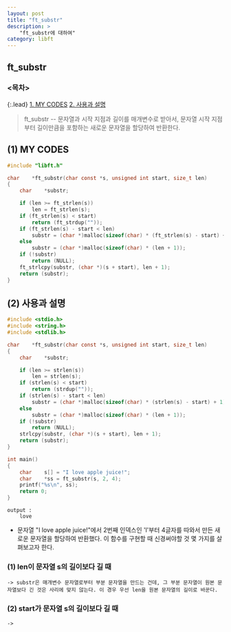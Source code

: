 ```yaml
---
layout: post
title: "ft_substr"
description: >
    "ft_substr에 대하여"
category: libft
---
```

## ft_substr

### <목차>
{:.lead}
[1. MY CODES](#1-my-codes)
[2. 사용과 설명](#2-사용과-설명)

> ft_substr -- 문자열과 시작 지점과 길이를 매개변수로 받아서, 문자열 시작 지점부터 길이만큼을 포함하는 새로운 문자열을 할당하여 반환한다. 

## (1) MY CODES
~~~c
#include "libft.h"

char	*ft_substr(char const *s, unsigned int start, size_t len)
{
	char	*substr;

	if (len >= ft_strlen(s))
		len = ft_strlen(s);
	if (ft_strlen(s) < start)
		return (ft_strdup(""));
	if (ft_strlen(s) - start < len)
		substr = (char *)malloc(sizeof(char) * (ft_strlen(s) - start) + 1);
	else
		substr = (char *)malloc(sizeof(char) * (len + 1));
	if (!substr)
		return (NULL);
	ft_strlcpy(substr, (char *)(s + start), len + 1);
	return (substr);
}
~~~

## (2) 사용과 설명
~~~c
#include <stdio.h>
#include <string.h>
#include <stdlib.h>

char	*ft_substr(char const *s, unsigned int start, size_t len)
{
	char	*substr;

	if (len >= strlen(s))
		len = strlen(s);
	if (strlen(s) < start)
		return (strdup(""));
	if (strlen(s) - start < len)
		substr = (char *)malloc(sizeof(char) * (strlen(s) - start) + 1);
	else
		substr = (char *)malloc(sizeof(char) * (len + 1));
	if (!substr)
		return (NULL);
	strlcpy(substr, (char *)(s + start), len + 1);
	return (substr);
}

int main()
{
	char	s[] = "I love apple juice!";
	char	*ss = ft_substr(s, 2, 4);
	printf("%s\n", ss);
	return 0;
}
~~~
~~~plain
output :
	love
~~~
- 문자열 "I love apple juice!"에서 2번째 인덱스인 'l'부터 4글자를 따와서 만든 새로운 문자열을 할당하여 반환했다. 이 함수를 구현할 때 신경써야할 것 몇 가지를 살펴보고자 한다.

### (1) len이 문자열 s의 길이보다 길 때
	-> substr은 매개변수 문자열로부터 부분 문자열을 만드는 건데, 그 부분 문자열이 원본 문자열보다 긴 것은 사리에 맞지 않는다. 이 경우 우선 len을 원본 문자열의 길이로 바꾼다.
### (2) start가 문자열 s의 길이보다 길 때
	-> 
